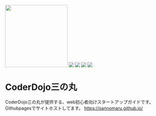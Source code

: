 <img src="https://raw.githubusercontent.com/startguide/startguide.github.io/master/logo.png" style="width:200px;heigh:200px; margin:0,auto;"></img>
<img src="https://img.shields.io/github/issues/sannomaru/sannomaru.github.io"> </img>
<img src="https://img.shields.io/github/forks/sannomaru/sannomaru.github.io"> </img>
<img src="https://img.shields.io/github/stars/sannomaru/sannomaru.github.io"> </img>
<img src="https://img.shields.io/github/license/sannomaru/sannomaru.github.io"> </img>
# CoderDojo三の丸
CoderDojo三の丸が提供する、web初心者向けスタートアップガイドです。
Githubpagesでサイトホストしてます。
https://sannomaru.github.io/
